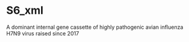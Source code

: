 # S6_xml
A dominant internal gene cassette of highly pathogenic avian influenza H7N9 virus raised since 2017
